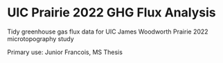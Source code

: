 # UIC Prairie 2022 GHG Flux Analysis
Tidy greenhouse gas flux data for UIC James Woodworth Prairie 2022 microtopography study

Primary use: Junior Francois, MS Thesis
